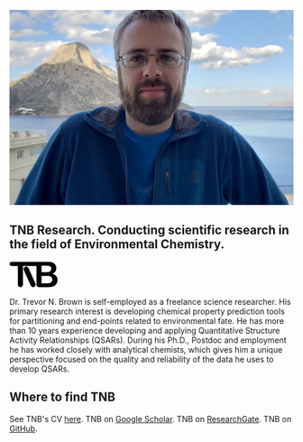 ![TNB Kalymnos 2018](./images/tnb_pic01.jpg)

## TNB Research. Conducting scientific research in the field of Environmental Chemistry.
![TNB Research](./images/tnb_logo.png)

Dr. Trevor N. Brown is self-employed as a freelance science researcher. His primary research interest is developing chemical property prediction tools for partitioning and end-points related to environmental fate. He has more than 10 years experience developing and applying Quantitative Structure Activity Relationships (QSARs). During his Ph.D., Postdoc and employment he has worked closely with analytical chemists, which gives him a unique perspective focused on the quality and reliability of the data he uses to develop QSARs.

## Where to find TNB

See TNB's CV [here](./tnb_cv.md).
TNB on [Google Scholar](https://scholar.google.ca/citations?user=RhJqoXkAAAAJ&hl=en).
TNB on [ResearchGate](https://www.researchgate.net/profile/Trevor_Brown).
TNB on [GitHub](https://github.com/tnbrowncontam). 
